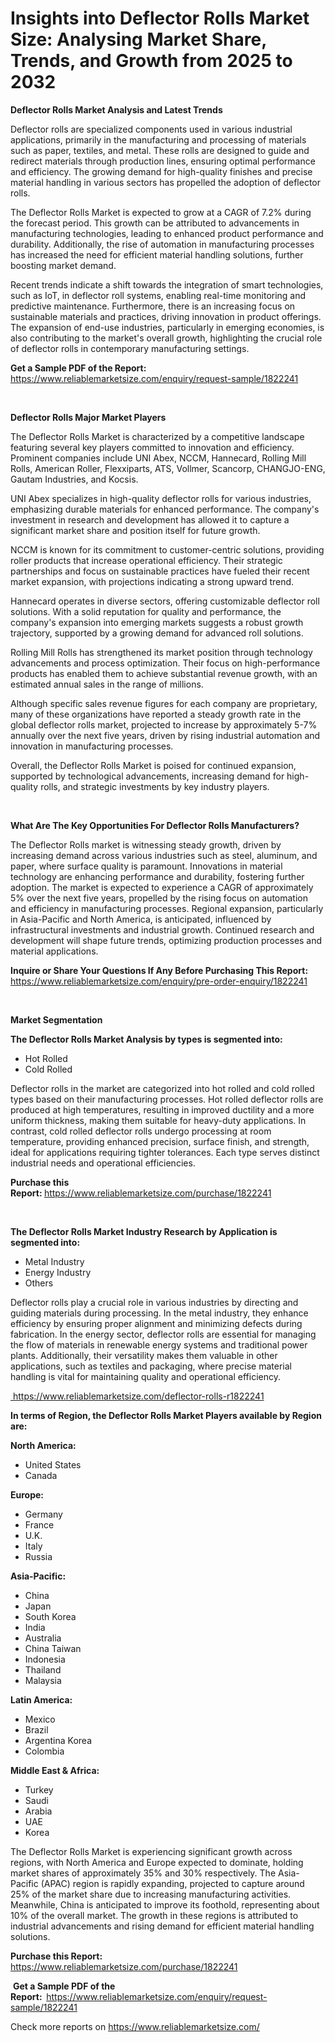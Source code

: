 <p><h1>Insights into Deflector Rolls Market Size: Analysing Market Share, Trends, and Growth from 2025 to 2032</h1></p><p><strong>Deflector Rolls Market Analysis and Latest Trends</strong></p>
<p><p>Deflector rolls are specialized components used in various industrial applications, primarily in the manufacturing and processing of materials such as paper, textiles, and metal. These rolls are designed to guide and redirect materials through production lines, ensuring optimal performance and efficiency. The growing demand for high-quality finishes and precise material handling in various sectors has propelled the adoption of deflector rolls.</p><p>The Deflector Rolls Market is expected to grow at a CAGR of 7.2% during the forecast period. This growth can be attributed to advancements in manufacturing technologies, leading to enhanced product performance and durability. Additionally, the rise of automation in manufacturing processes has increased the need for efficient material handling solutions, further boosting market demand. </p><p>Recent trends indicate a shift towards the integration of smart technologies, such as IoT, in deflector roll systems, enabling real-time monitoring and predictive maintenance. Furthermore, there is an increasing focus on sustainable materials and practices, driving innovation in product offerings. The expansion of end-use industries, particularly in emerging economies, is also contributing to the market's overall growth, highlighting the crucial role of deflector rolls in contemporary manufacturing settings.</p></p>
<p><strong>Get a Sample PDF of the Report:&nbsp;</strong> <a href="https://www.reliablemarketsize.com/enquiry/request-sample/1822241?utm_campaign=3254&utm_medium=2&utm_source=Github&utm_content=ia&utm_term=09042025&utm_id=deflector-rolls">https://www.reliablemarketsize.com/enquiry/request-sample/1822241</a></p>
<p>&nbsp;</p>
<p><strong>Deflector Rolls Major Market Players</strong></p>
<p><p>The Deflector Rolls Market is characterized by a competitive landscape featuring several key players committed to innovation and efficiency. Prominent companies include UNI Abex, NCCM, Hannecard, Rolling Mill Rolls, American Roller, Flexxiparts, ATS, Vollmer, Scancorp, CHANGJO-ENG, Gautam Industries, and Kocsis. </p><p>UNI Abex specializes in high-quality deflector rolls for various industries, emphasizing durable materials for enhanced performance. The company's investment in research and development has allowed it to capture a significant market share and position itself for future growth.</p><p>NCCM is known for its commitment to customer-centric solutions, providing roller products that increase operational efficiency. Their strategic partnerships and focus on sustainable practices have fueled their recent market expansion, with projections indicating a strong upward trend.</p><p>Hannecard operates in diverse sectors, offering customizable deflector roll solutions. With a solid reputation for quality and performance, the company's expansion into emerging markets suggests a robust growth trajectory, supported by a growing demand for advanced roll solutions.</p><p>Rolling Mill Rolls has strengthened its market position through technology advancements and process optimization. Their focus on high-performance products has enabled them to achieve substantial revenue growth, with an estimated annual sales in the range of millions.</p><p>Although specific sales revenue figures for each company are proprietary, many of these organizations have reported a steady growth rate in the global deflector rolls market, projected to increase by approximately 5-7% annually over the next five years, driven by rising industrial automation and innovation in manufacturing processes.</p><p>Overall, the Deflector Rolls Market is poised for continued expansion, supported by technological advancements, increasing demand for high-quality rolls, and strategic investments by key industry players.</p></p>
<p>&nbsp;</p>
<p><strong>What Are The Key Opportunities For Deflector Rolls Manufacturers?</strong></p>
<p><p>The Deflector Rolls market is witnessing steady growth, driven by increasing demand across various industries such as steel, aluminum, and paper, where surface quality is paramount. Innovations in material technology are enhancing performance and durability, fostering further adoption. The market is expected to experience a CAGR of approximately 5% over the next five years, propelled by the rising focus on automation and efficiency in manufacturing processes. Regional expansion, particularly in Asia-Pacific and North America, is anticipated, influenced by infrastructural investments and industrial growth. Continued research and development will shape future trends, optimizing production processes and material applications.</p></p>
<p><strong>Inquire or Share Your Questions If Any Before Purchasing This Report:</strong> <a href="https://www.reliablemarketsize.com/enquiry/pre-order-enquiry/1822241?utm_campaign=3254&utm_medium=2&utm_source=Github&utm_content=ia&utm_term=09042025&utm_id=deflector-rolls">https://www.reliablemarketsize.com/enquiry/pre-order-enquiry/1822241</a></p>
<p>&nbsp;</p>
<p><strong>Market Segmentation</strong></p>
<p><strong>The Deflector Rolls Market Analysis by types is segmented into:</strong></p>
<p><ul><li>Hot Rolled</li><li>Cold Rolled</li></ul></p>
<p><p>Deflector rolls in the market are categorized into hot rolled and cold rolled types based on their manufacturing processes. Hot rolled deflector rolls are produced at high temperatures, resulting in improved ductility and a more uniform thickness, making them suitable for heavy-duty applications. In contrast, cold rolled deflector rolls undergo processing at room temperature, providing enhanced precision, surface finish, and strength, ideal for applications requiring tighter tolerances. Each type serves distinct industrial needs and operational efficiencies.</p></p>
<p><strong>Purchase this Report:&nbsp;</strong><a href="https://www.reliablemarketsize.com/purchase/1822241?utm_campaign=3254&utm_medium=2&utm_source=Github&utm_content=ia&utm_term=09042025&utm_id=deflector-rolls">https://www.reliablemarketsize.com/purchase/1822241</a></p>
<p>&nbsp;</p>
<p><strong>The Deflector Rolls Market Industry Research by Application is segmented into:</strong></p>
<p><ul><li>Metal Industry</li><li>Energy Industry</li><li>Others</li></ul></p>
<p><p>Deflector rolls play a crucial role in various industries by directing and guiding materials during processing. In the metal industry, they enhance efficiency by ensuring proper alignment and minimizing defects during fabrication. In the energy sector, deflector rolls are essential for managing the flow of materials in renewable energy systems and traditional power plants. Additionally, their versatility makes them valuable in other applications, such as textiles and packaging, where precise material handling is vital for maintaining quality and operational efficiency.</p></p>
<p><a href="https://www.reliablemarketsize.com/deflector-rolls-r1822241?utm_campaign=3254&utm_medium=2&utm_source=Github&utm_content=ia&utm_term=09042025&utm_id=deflector-rolls">&nbsp;https://www.reliablemarketsize.com/deflector-rolls-r1822241</a></p>
<p><strong>In terms of Region, the Deflector Rolls Market Players available by Region are:</strong></p>
<p>
    <p> <strong> North America: </strong>
        <ul>
            <li>United States</li>
            <li>Canada</li>
        </ul>
        </p> 
    <p> <strong> Europe: </strong>
        <ul>
            <li>Germany</li>
            <li>France</li>
            <li>U.K.</li>
            <li>Italy</li>
            <li>Russia</li>
        </ul>
        </p> 
    <p> <strong> Asia-Pacific: </strong>
        <ul>
            <li>China</li>
            <li>Japan</li>
            <li>South Korea</li>
            <li>India</li>
            <li>Australia</li>
            <li>China Taiwan</li>
            <li>Indonesia</li>
            <li>Thailand</li>
            <li>Malaysia</li>
        </ul>
        </p> 
    <p> <strong> Latin America: </strong>
        <ul>
            <li>Mexico</li>
            <li>Brazil</li>
            <li>Argentina Korea</li>
            <li>Colombia</li>
        </ul>
        </p> 
    <p> <strong> Middle East & Africa: </strong>
        <ul>
            <li>Turkey</li>
            <li>Saudi</li>
            <li>Arabia</li>
            <li>UAE</li>
            <li>Korea</li>
        </ul>
    </p>
    </p>
<p><p>The Deflector Rolls Market is experiencing significant growth across regions, with North America and Europe expected to dominate, holding market shares of approximately 35% and 30% respectively. The Asia-Pacific (APAC) region is rapidly expanding, projected to capture around 25% of the market share due to increasing manufacturing activities. Meanwhile, China is anticipated to improve its foothold, representing about 10% of the overall market. The growth in these regions is attributed to industrial advancements and rising demand for efficient material handling solutions.</p></p>
<p><strong>Purchase this Report: </strong><a href="https://www.reliablemarketsize.com/purchase/1822241?utm_campaign=3254&utm_medium=2&utm_source=Github&utm_content=ia&utm_term=09042025&utm_id=deflector-rolls">https://www.reliablemarketsize.com/purchase/1822241</a></p>
<p>&nbsp;<strong>Get a Sample PDF of the Report:&nbsp;&nbsp;</strong><a href="https://www.reliablemarketsize.com/enquiry/request-sample/1822241?utm_campaign=3254&utm_medium=2&utm_source=Github&utm_content=ia&utm_term=09042025&utm_id=deflector-rolls">https://www.reliablemarketsize.com/enquiry/request-sample/1822241</a></p>
<p><strong></strong></p>
<p>Check more reports on <a href="https://www.reliablemarketsize.com/?utm_campaign=3254&utm_medium=2&utm_source=Github&utm_content=ia&utm_term=09042025&utm_id=deflector-rolls">https://www.reliablemarketsize.com/</a></p>